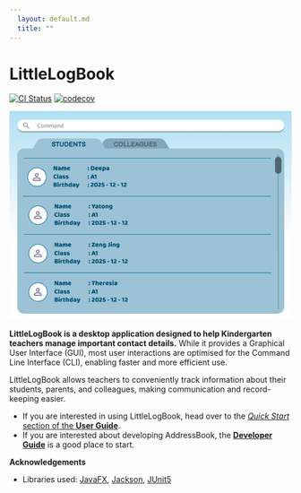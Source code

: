 ```yaml
---
  layout: default.md
  title: ""
---
```


# LittleLogBook

[![CI Status](https://github.com/AY2526S1-CS2103T-F14B-1/tp/actions/workflows/gradle.yml/badge.svg)](https://github.com/AY2526S1-CS2103T-F14B-1/tp/actions/workflows/gradle.yml)
[![codecov](https://codecov.io/gh/AY2526S1-CS2103T-F14B-1/tp/graph/badge.svg?token=ZDVNQRR6OW)](https://codecov.io/gh/AY2526S1-CS2103T-F14B-1/tp)

![Ui](images/Ui.png)

**LittleLogBook is a desktop application designed to help Kindergarten teachers manage important contact details.** While it provides a Graphical User Interface (GUI), most user interactions are optimised for the Command Line Interface (CLI), enabling faster and more efficient use.

LittleLogBook allows teachers to conveniently track information about their students, parents, and colleagues, making communication and record-keeping easier.

* If you are interested in using LittleLogBook, head over to the [_Quick Start_ section of the **User Guide**](UserGuide.html#quick-start).
* If you are interested about developing AddressBook, the [**Developer Guide**](DeveloperGuide.html) is a good place to start.


**Acknowledgements**

* Libraries used: [JavaFX](https://openjfx.io/), [Jackson](https://github.com/FasterXML/jackson), [JUnit5](https://github.com/junit-team/junit5)